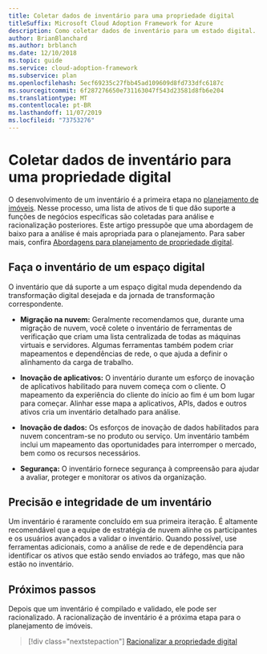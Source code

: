 ```yaml
---
title: Coletar dados de inventário para uma propriedade digital
titleSuffix: Microsoft Cloud Adoption Framework for Azure
description: Como coletar dados de inventário para um estado digital.
author: BrianBlanchard
ms.author: brblanch
ms.date: 12/10/2018
ms.topic: guide
ms.service: cloud-adoption-framework
ms.subservice: plan
ms.openlocfilehash: 5ecf69235c27fbb45ad109609d8fd733dfc6187c
ms.sourcegitcommit: 6f287276650e731163047f543d23581d8fb6e204
ms.translationtype: MT
ms.contentlocale: pt-BR
ms.lasthandoff: 11/07/2019
ms.locfileid: "73753276"
---
```

# <a name="gather-inventory-data-for-a-digital-estate"></a>Coletar dados de inventário para uma propriedade digital

O desenvolvimento de um inventário é a primeira etapa no [planejamento de imóveis](./index.md). Nesse processo, uma lista de ativos de ti que dão suporte a funções de negócios específicas são coletadas para análise e racionalização posteriores. Este artigo pressupõe que uma abordagem de baixo para a análise é mais apropriada para o planejamento. Para saber mais, confira [Abordagens para planejamento de propriedade digital](./approach.md).

## <a name="take-inventory-of-a-digital-estate"></a>Faça o inventário de um espaço digital

O inventário que dá suporte a um espaço digital muda dependendo da transformação digital desejada e da jornada de transformação correspondente.

- **Migração na nuvem:**  Geralmente recomendamos que, durante uma migração de nuvem, você colete o inventário de ferramentas de verificação que criam uma lista centralizada de todas as máquinas virtuais e servidores. Algumas ferramentas também podem criar mapeamentos e dependências de rede, o que ajuda a definir o alinhamento da carga de trabalho.

- **Inovação de aplicativos:** O inventário durante um esforço de inovação de aplicativos habilitado para nuvem começa com o cliente. O mapeamento da experiência do cliente do início ao fim é um bom lugar para começar. Alinhar esse mapa a aplicativos, APIs, dados e outros ativos cria um inventário detalhado para análise.

- **Inovação de dados:** Os esforços de inovação de dados habilitados para nuvem concentram-se no produto ou serviço. Um inventário também inclui um mapeamento das oportunidades para interromper o mercado, bem como os recursos necessários.

- **Segurança:** O inventário fornece segurança à compreensão para ajudar a avaliar, proteger e monitorar os ativos da organização.

## <a name="accuracy-and-completeness-of-an-inventory"></a>Precisão e integridade de um inventário

Um inventário é raramente concluído em sua primeira iteração. É altamente recomendável que a equipe de estratégia de nuvem alinhe os participantes e os usuários avançados a validar o inventário. Quando possível, use ferramentas adicionais, como a análise de rede e de dependência para identificar os ativos que estão sendo enviados ao tráfego, mas que não estão no inventário.

## <a name="next-steps"></a>Próximos passos

Depois que um inventário é compilado e validado, ele pode ser racionalizado. A racionalização de inventário é a próxima etapa para o planejamento de imóveis.

> [!div class="nextstepaction"]
> [Racionalizar a propriedade digital](./rationalize.md)
